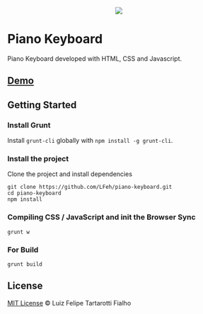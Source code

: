 <p align="center"><img src="https://cloud.githubusercontent.com/assets/3603793/23483757/ffbc98c0-feb2-11e6-8d3e-c9d122bf7e3b.png"></p>


# Piano Keyboard

Piano Keyboard developed with HTML, CSS and Javascript.

## [Demo](http://www.felipefialho.com/piano)

## Getting Started

### Install Grunt

Install `grunt-cli` globally with `npm install -g grunt-cli`.

### Install the project

Clone the project and install dependencies

	git clone https://github.com/LFeh/piano-keyboard.git
	cd piano-keyboard
	npm install

### Compiling CSS / JavaScript and init the Browser Sync

	grunt w

### For Build

	grunt build

## License
 
[MIT License](http://felipefialho.mit-license.org/) © Luiz Felipe Tartarotti Fialho
